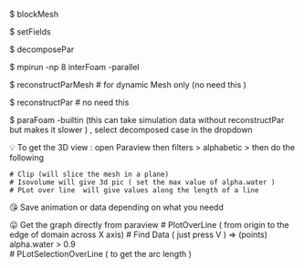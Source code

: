 $ blockMesh 

$ setFields

$ decomposePar

$ mpirun -np 8 interFoam -parallel

$ reconstructParMesh   # for dynamic Mesh only (no need this )

$ reconstructPar # no need this

$ paraFoam -builtin   (this can take simulation data without reconstructPar but makes it slower ) , select decomposed case in the dropdown


💡 To get the 3D view  :  open Paraview then filters > alphabetic >  then do the following 
  
    # Clip (will slice the mesh in a plane)
    # Isovolume will give 3d pic ( set the max value of alpha.water ) 
    # PLot over line  will give values along the length of a line
    
😘 Save animation or data depending on what you needd


😛 Get the graph directly from paraview
    # PlotOverLine  ( from origin to the edge of domain across X axis)
    # Find Data ( just press V ) => (points) alpha.water > 0.9  
    # PLotSelectionOverLine ( to get the arc length )
    

